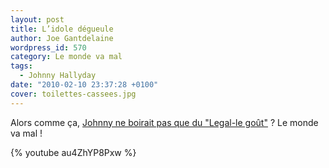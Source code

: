 ```yaml
---
layout: post
title: L’idole dégueule
author: Joe Gantdelaine
wordpress_id: 570
category: Le monde va mal
tags:
  - Johnny Hallyday
date: "2010-02-10 23:37:28 +0100"
cover: toilettes-cassees.jpg
---
```


Alors comme ça, [Johnny ne boirait pas que du "Legal-le goût"][1] ? Le monde va
mal !

{% youtube au4ZhYP8Pxw %}

[1]: https://youtu.be/au4ZhYP8Pxw "Quand Johnny boit, le journaliste trinque"

